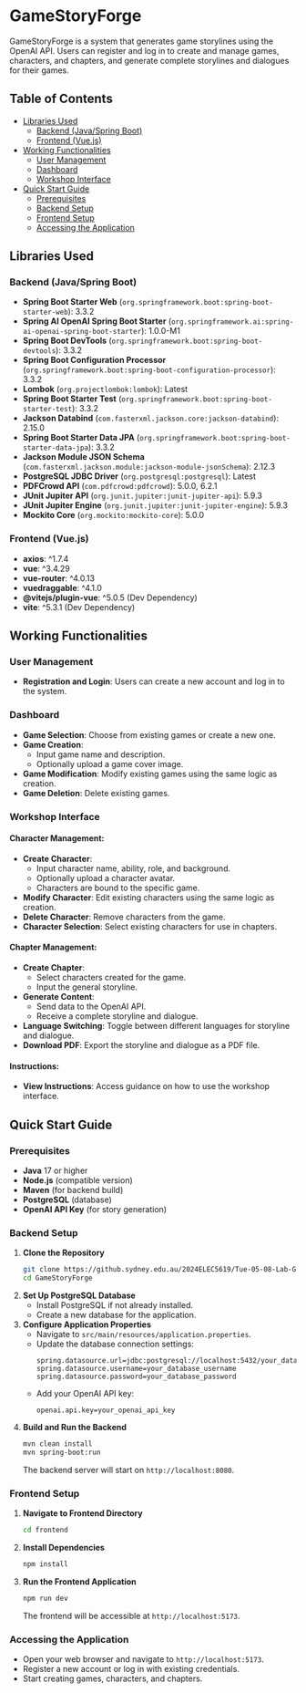 # GameStoryForge

GameStoryForge is a system that generates game storylines using the OpenAI API. Users can register and log in to create and manage games, characters, and chapters, and generate complete storylines and dialogues for their games.

## Table of Contents
- [Libraries Used](#libraries-used)
  - [Backend (Java/Spring Boot)](#backend-javaspring-boot)
  - [Frontend (Vue.js)](#frontend-vuejs)
- [Working Functionalities](#working-functionalities)
  - [User Management](#user-management)
  - [Dashboard](#dashboard)
  - [Workshop Interface](#workshop-interface)
- [Quick Start Guide](#quick-start-guide)
  - [Prerequisites](#prerequisites)
  - [Backend Setup](#backend-setup)
  - [Frontend Setup](#frontend-setup)
  - [Accessing the Application](#accessing-the-application)

## Libraries Used

### Backend (Java/Spring Boot)
- **Spring Boot Starter Web** (`org.springframework.boot:spring-boot-starter-web`): 3.3.2
- **Spring AI OpenAI Spring Boot Starter** (`org.springframework.ai:spring-ai-openai-spring-boot-starter`): 1.0.0-M1
- **Spring Boot DevTools** (`org.springframework.boot:spring-boot-devtools`): 3.3.2
- **Spring Boot Configuration Processor** (`org.springframework.boot:spring-boot-configuration-processor`): 3.3.2
- **Lombok** (`org.projectlombok:lombok`): Latest
- **Spring Boot Starter Test** (`org.springframework.boot:spring-boot-starter-test`): 3.3.2
- **Jackson Databind** (`com.fasterxml.jackson.core:jackson-databind`): 2.15.0
- **Spring Boot Starter Data JPA** (`org.springframework.boot:spring-boot-starter-data-jpa`): 3.3.2
- **Jackson Module JSON Schema** (`com.fasterxml.jackson.module:jackson-module-jsonSchema`): 2.12.3
- **PostgreSQL JDBC Driver** (`org.postgresql:postgresql`): Latest
- **PDFCrowd API** (`com.pdfcrowd:pdfcrowd`): 5.0.0, 6.2.1
- **JUnit Jupiter API** (`org.junit.jupiter:junit-jupiter-api`): 5.9.3
- **JUnit Jupiter Engine** (`org.junit.jupiter:junit-jupiter-engine`): 5.9.3
- **Mockito Core** (`org.mockito:mockito-core`): 5.0.0

### Frontend (Vue.js)
- **axios**: ^1.7.4
- **vue**: ^3.4.29
- **vue-router**: ^4.0.13
- **vuedraggable**: ^4.1.0
- **@vitejs/plugin-vue**: ^5.0.5 (Dev Dependency)
- **vite**: ^5.3.1 (Dev Dependency)

## Working Functionalities

### User Management
- **Registration and Login**: Users can create a new account and log in to the system.

### Dashboard
- **Game Selection**: Choose from existing games or create a new one.
- **Game Creation**:
  - Input game name and description.
  - Optionally upload a game cover image.
- **Game Modification**: Modify existing games using the same logic as creation.
- **Game Deletion**: Delete existing games.

### Workshop Interface

#### Character Management:
- **Create Character**:
  - Input character name, ability, role, and background.
  - Optionally upload a character avatar.
  - Characters are bound to the specific game.
- **Modify Character**: Edit existing characters using the same logic as creation.
- **Delete Character**: Remove characters from the game.
- **Character Selection**: Select existing characters for use in chapters.

#### Chapter Management:
- **Create Chapter**:
  - Select characters created for the game.
  - Input the general storyline.
- **Generate Content**:
  - Send data to the OpenAI API.
  - Receive a complete storyline and dialogue.
- **Language Switching**: Toggle between different languages for storyline and dialogue.
- **Download PDF**: Export the storyline and dialogue as a PDF file.

#### Instructions:
- **View Instructions**: Access guidance on how to use the workshop interface.

## Quick Start Guide

### Prerequisites
- **Java** 17 or higher
- **Node.js** (compatible version)
- **Maven** (for backend build)
- **PostgreSQL** (database)
- **OpenAI API Key** (for story generation)

### Backend Setup

1. **Clone the Repository**
   ```bash
   git clone https://github.sydney.edu.au/2024ELEC5619/Tue-05-08-Lab-Group-10.git
   cd GameStoryForge
    ```
2. **Set Up PostgreSQL Database**
    - Install PostgreSQL if not already installed.
    - Create a new database for the application.
3. **Configure Application Properties**
    - Navigate to `src/main/resources/application.properties`.
    - Update the database connection settings:
      ```properties
      spring.datasource.url=jdbc:postgresql://localhost:5432/your_database_name
      spring.datasource.username=your_database_username
      spring.datasource.password=your_database_password
      ```
    - Add your OpenAI API key:
      ```properties
      openai.api.key=your_openai_api_key
      ```
4. **Build and Run the Backend**
      ```bash
      mvn clean install
      mvn spring-boot:run
      ```
    The backend server will start on `http://localhost:8080`.
### Frontend Setup
1. **Navigate to Frontend Directory**
    ```bash
    cd frontend
    ```
2. **Install Dependencies**
    ```bash
    npm install
    ```
3. **Run the Frontend Application**
    ```bash
    npm run dev
    ```
    The frontend will be accessible at `http://localhost:5173`.
### Accessing the Application
- Open your web browser and navigate to `http://localhost:5173`.
- Register a new account or log in with existing credentials.
- Start creating games, characters, and chapters.
   
